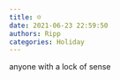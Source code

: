 ```yaml
---
title: ☹️
date: 2021-06-23 22:59:50
authors: Ripp
categories: Holiday
---
```


 anyone with a lock of sense